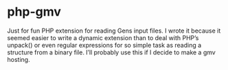 php-gmv
=======

Just for fun PHP extension for reading Gens input files. I wrote it because it seemed easier to write a dynamic extension than to deal with PHP’s unpack() or even regular expressions for so simple task as reading a structure from a binary file. I’ll probably use this if I decide to make a gmv hosting.